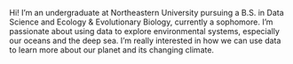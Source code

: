 Hi! I’m an undergraduate at Northeastern University pursuing a B.S. in Data Science and Ecology & Evolutionary Biology, currently a sophomore. I’m passionate about using data to explore environmental systems, especially our oceans and the deep sea. I’m really interested in how we can use data to learn more about our planet and its changing climate.

